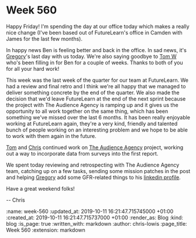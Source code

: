 Week 560
========

Happy Friday! I'm spending the day at our office today which makes a really nice change (I've been based out of FutureLearn's office in Camden with James for the last few months).

In happy news Ben is feeling better and back in the office. In sad news, it's [Gregory][gregory-bent]'s last day with us today. We're also saying goodbye to [Tom W][tom-ward] who's been filling in for Ben for a couple of weeks. Thanks to both of you for all your hard work!

This week was the last week of the quarter for our team at FutureLearn. We had a review and final retro and I think we're all happy that we managed to deliver something concrete by the end of the quarter. We also made the decision that we'd leave FutureLearn at the end of the next sprint because the project with The Audience Agency is ramping up and it gives us the opportunity to all work together on the same thing, which has been something we've missed over the last 6 months. It has been really enjoyable working at FutureLearn again, they're a very kind, friendly and talented bunch of people working on an interesting problem and we hope to be able to work with them again in the future.

[Tom][tom-ward] and [Chris][chris-roos] continued work on [The Audience Agency][the-audience-agency] project, working out a way to incorporate data from surveys into the first report.

We spent today reviewing and retrospecting with The Audience Agency team, catching up on a few tasks, sending some mission patches in the post and helping [Gregory][gregory-bent] add some GFR-related things to his [linkedin profile](https://www.linkedin.com/in/gregory-bent-68330a107/).

Have a great weekend folks!

-- Chris

[tom-ward]: https://tomafro.net/
[chris-lowis]: /chris-lowis
[chris-roos]: /chris-roos
[the-audience-agency]: https://www.theaudienceagency.org/
[gregory-bent]: /gregory-bent

<!-- add content here -->

:name: week-560
:updated_at: 2019-10-11 16:21:47.715745000 +01:00
:created_at: 2019-10-11 16:21:47.715737000 +01:00
:render_as: Blog
:kind: blog
:is_page: true
:written_with: markdown
:author: chris-lowis
:page_title: Week 560
:extension: markdown
